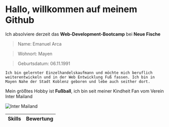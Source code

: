 # Hallo, willkommen auf meinem Github

Ich absolviere derzeit das **Web-Development-Bootcamp** bei **Neue Fische**

> Name: Emanuel Arca

> Wohnort: Mayen

> Geburtsdatum: 06.11.1991

`Ich bin gelernter Einzelhandelskaufmann und möchte mich beruflich weiterentwickeln und in der Web Entwicklung Fuß fassen. Ich bin in Mayen Nahe der Stadt Koblenz geboren und lebe auch seither dort.`



Mein größtes Hobby ist **Fußball**, ich bin seit meiner Kindheit Fan vom Verein Inter Mailand

![Inter Mailand ](https://s.hs-data.com/bilder/teamfotos/640x360/507.jpg)

| Skills | Bewertung |
| :--- | ----: |

